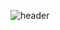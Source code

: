 ![header](https://capsule-render.vercel.app/api?type=soft&color=auto&height=200&section=header&text=SetUp%20Eggs&fontSize=50)
